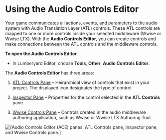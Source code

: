 # Using the Audio Controls Editor<a name="audio-atl-editor"></a>

Your game communicates all actions, events, and parameters to the audio system with Audio Translation Layer \(ATL\) controls\. These ATL controls are mapped to one or more controls inside your selected middleware \(Wwise or Wwise LTX\)\. With the **Audio Controls Editor**, you can create controls and make connections between the ATL controls and the middleware controls\.

**To open the Audio Controls Editor**
+ In Lumberyard Editor, choose **Tools**, **Other**, **Audio Controls Editor**\.

The **Audio Controls Editor** has three areas:

1. [ATL Controls Pane](audio-atl-editor-atl-controls.md) – Heirarchical view of controls that exist in your project\. The displayed icon designates the type of control\.

1. [Inspector Pane](audio-atl-editor-inspector.md) – Properties for the control selected in the **ATL Controls** pane\.

1. [Wwise Controls Pane](audio-atl-editor-middleware.md) – Controls created in the audio middleware authoring application, such as Wwise or Wwise LTX Authoring Tool\.

![\[Audio Controls Editor (ACE) panes: ATL Controls pane, Inspector pane, and Wwise Controls pane.\]](http://docs.aws.amazon.com/lumberyard/latest/userguide/images/audio_controls_browser_main.png)